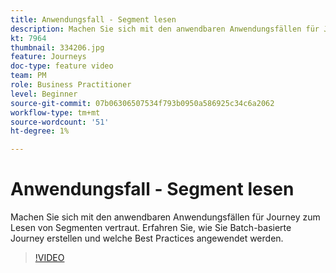 ```yaml
---
title: Anwendungsfall - Segment lesen
description: Machen Sie sich mit den anwendbaren Anwendungsfällen für Journey zum Lesen von Segmenten vertraut. Erfahren Sie, wie Sie Batch-basierte Journey erstellen und welche Best Practices angewendet werden.
kt: 7964
thumbnail: 334206.jpg
feature: Journeys
doc-type: feature video
team: PM
role: Business Practitioner
level: Beginner
source-git-commit: 07b06306507534f793b0950a586925c34c6a2062
workflow-type: tm+mt
source-wordcount: '51'
ht-degree: 1%

---
```



# Anwendungsfall - Segment lesen

Machen Sie sich mit den anwendbaren Anwendungsfällen für Journey zum Lesen von Segmenten vertraut. Erfahren Sie, wie Sie Batch-basierte Journey erstellen und welche Best Practices angewendet werden.

>[!VIDEO](https://video.tv.adobe.com/v/334206?quality=12)
